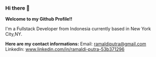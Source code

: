 ### Hi there 👋

**Welcome to my Github Profile!!**

I'm a Fullstack Developer from Indonesia currently based in New York City,NY.

**Here are my contact informations:**
Email: ramaldiputra@gmail.com
LinkedIn: www.linkedin.com/in/ramaldi-putra-53b371296


<!--
**ramaldiputra/RamaldiPutra** is a ✨ _special_ ✨ repository because its `README.md` (this file) appears on your GitHub profile.

Here are some ideas to get you started:

- 🔭 I’m currently working on ...
- 🌱 I’m currently learning ...
- 👯 I’m looking to collaborate on ...
- 🤔 I’m looking for help with ...
- 💬 Ask me about ...
- 📫 How to reach me: ...
- 😄 Pronouns: ...
- ⚡ Fun fact: ...
-->
